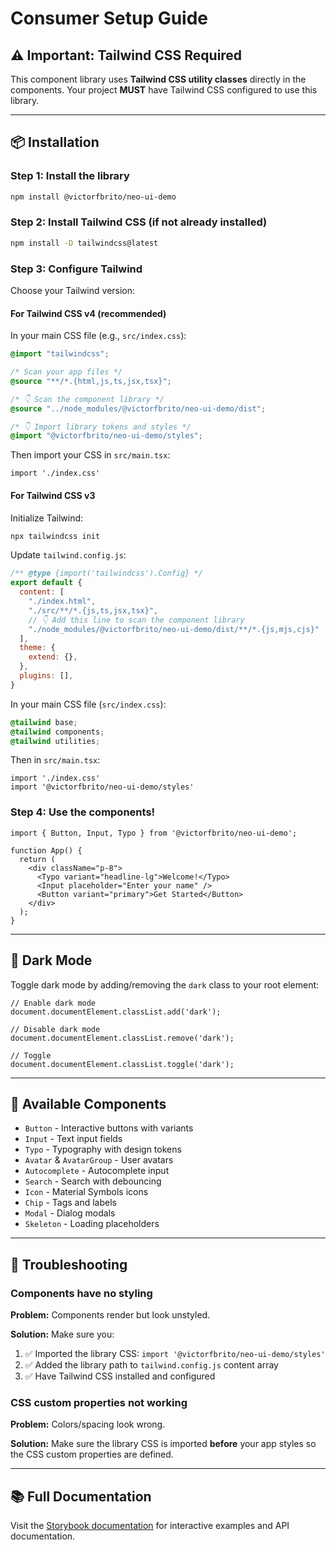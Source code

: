 # Consumer Setup Guide

## ⚠️ Important: Tailwind CSS Required

This component library uses **Tailwind CSS utility classes** directly in the components. Your project **MUST** have Tailwind CSS configured to use this library.

---

## 📦 Installation

### Step 1: Install the library

```bash
npm install @victorfbrito/neo-ui-demo
```

### Step 2: Install Tailwind CSS (if not already installed)

```bash
npm install -D tailwindcss@latest
```

### Step 3: Configure Tailwind

Choose your Tailwind version:

#### **For Tailwind CSS v4** (recommended)

In your main CSS file (e.g., `src/index.css`):

```css
@import "tailwindcss";

/* Scan your app files */
@source "**/*.{html,js,ts,jsx,tsx}";

/* 👇 Scan the component library */
@source "../node_modules/@victorfbrito/neo-ui-demo/dist";

/* 👇 Import library tokens and styles */
@import "@victorfbrito/neo-ui-demo/styles";
```

Then import your CSS in `src/main.tsx`:

```tsx
import './index.css'
```

#### **For Tailwind CSS v3**

Initialize Tailwind:

```bash
npx tailwindcss init
```

Update `tailwind.config.js`:

```js
/** @type {import('tailwindcss').Config} */
export default {
  content: [
    "./index.html",
    "./src/**/*.{js,ts,jsx,tsx}",
    // 👇 Add this line to scan the component library
    "./node_modules/@victorfbrito/neo-ui-demo/dist/**/*.{js,mjs,cjs}"
  ],
  theme: {
    extend: {},
  },
  plugins: [],
}
```

In your main CSS file (`src/index.css`):

```css
@tailwind base;
@tailwind components;
@tailwind utilities;
```

Then in `src/main.tsx`:

```tsx
import './index.css'
import '@victorfbrito/neo-ui-demo/styles'
```

### Step 4: Use the components!

```tsx
import { Button, Input, Typo } from '@victorfbrito/neo-ui-demo';

function App() {
  return (
    <div className="p-8">
      <Typo variant="headline-lg">Welcome!</Typo>
      <Input placeholder="Enter your name" />
      <Button variant="primary">Get Started</Button>
    </div>
  );
}
```

---

## 🌙 Dark Mode

Toggle dark mode by adding/removing the `dark` class to your root element:

```tsx
// Enable dark mode
document.documentElement.classList.add('dark');

// Disable dark mode
document.documentElement.classList.remove('dark');

// Toggle
document.documentElement.classList.toggle('dark');
```

---

## 🎨 Available Components

- `Button` - Interactive buttons with variants
- `Input` - Text input fields  
- `Typo` - Typography with design tokens
- `Avatar` & `AvatarGroup` - User avatars
- `Autocomplete` - Autocomplete input
- `Search` - Search with debouncing
- `Icon` - Material Symbols icons
- `Chip` - Tags and labels
- `Modal` - Dialog modals
- `Skeleton` - Loading placeholders

---

## 🐛 Troubleshooting

### Components have no styling

**Problem:** Components render but look unstyled.

**Solution:** Make sure you:
1. ✅ Imported the library CSS: `import '@victorfbrito/neo-ui-demo/styles'`
2. ✅ Added the library path to `tailwind.config.js` content array
3. ✅ Have Tailwind CSS installed and configured

### CSS custom properties not working

**Problem:** Colors/spacing look wrong.

**Solution:** Make sure the library CSS is imported **before** your app styles so the CSS custom properties are defined.

---

## 📚 Full Documentation

Visit the [Storybook documentation](https://victorfbrito.github.io/neo-ui-demo/) for interactive examples and API documentation.


